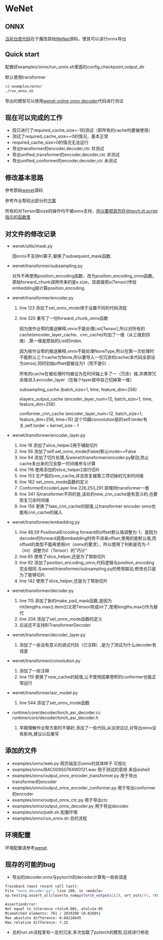 # WeNet

## ONNX

[当前仓库代码](https://github.com/Mashiro009/wenet-onnx)在于魔改原始[WeNet](https://github.com/wenet-e2e/wenet)源码，使其可以进行onnx导出

## Quick start

配置好examples/onnx/run_onnx.sh里面的config,checkpoint,output_dir

默认使用transformer
``` sh
cd examples/onnx/
./run_onnx.sh
```

导出的模型可以使用[wenet online onnx decoder](https://github.com/Mashiro009/wenet-online-decoder-onnx)代码进行测试


## 现在可以完成的工作

* 现只进行了required_cache_size=-1的测试（即所有的cache均要被使用）
* 测试了required_cache_size==0的情况，基本正常
* required_cache_size>0的情况无法运行
* 导出transformer的encoder,decoder,ctc 并测试
* 导出unified_transformer的encoder,decoder,ctc 并测试
* 导出unified_conformer的encoder,decoder,ctc 未测试

## 修改基本思路

参考原始[wenet](https://github.com/wenet-e2e/wenet)源码

参考作业帮给出部分的[方案](https://zhuanlan.zhihu.com/p/389441591)

所有的对Tensor取size的操作均不被onnx支持，所以要把其包在@torch.jit.script指示的函数里


## 对文件的修改记录

- wenet/utils/mask.py

  因onnx不支持tri算子,替换了subsequent_mask函数.

- wenet/transformer/subsampling.py
  
  对外不再使用position_encoding函数，改为position_encoding_onnx函数。原始forward_chunk调用传来的是x.size，现直接把x(Tensor)传给embedding层计算position_encoding.

- wenet/transformer/encoder.py
  1. line 123 添加了set_onnx_mode用于设置不同的代码流程
  2. line 325 重写了一份forward_chunk_onnx函数
    
     因为按作业帮的推送解释,onnx不能处理List[Tensor],所以对所有的cache(encoder_layer_cache、cnn_cache)均加了一维（从三维到四维）,第一维是原始的List的index.

     因为按作业帮的推送解释,onnx不能处理NoneType,所以在第一次处理时不能默认三个cache为None,所以要导入一份冗余的cache(本代码全部设为zeros),同时初始offset就被设为1（而不是0）.

     所有的cache在被处理时均被设为在时间轴上多了一（冗余）维,并携带冗余维进入encoder_layer（在每个layer层中自己切掉第一维）

     subsampling_cache (batch_size=1, time, feature_dim=256)

     elayers_output_cache (encoder_layer_num=12, batch_size=1, time, feature_dim=256)

     conformer_cnn_cache (encoder_layer_num=12, batch_size=1, feature_dim=256, time=15) 这个15跟convolution层的self.lorder有关,self.lorder = kernel_size - 1
  
- wenet/transformer/encoder_layer.py
  1. line 18 添加了slice_helper2用于辅助切片
  2. line 56 添加了self.set_onnx_mode(False)默认mode==False
  3. line 94 添加了切片处理,与wenet/transformer/encoder.py联动,防止cache多出来的冗余那一时间维参与计算
  4. line 116 使用添加的slice_helper2进行切片
  5. line 153 生产假的cnn_cache,并且恢复被第三项切掉的冗余时间维
  6. line 162 set_onnx_mode函数的定义
  7. ConformerEncoderLayer line 226,253,291 原理同transformer一致
  8. line 341 与transformer不同的是,该处的new_cnn_cache是有意义的,也要恢复冗余时间维
  9. line 156 更换了fake_cnn_cache的赋值,让transformer encoder onnx也能有cnn_cache的输入

- wenet/transformer/embedding.py
  1. line 48,59 PositionalEncoding forward的offset默认值调整为-1，是因为decoder的forward调用embedding时传不进来offset,使用的是默认值,而offset的类型不能再使用int（onnx的要求），所以使用了判断是否为-1（int）调整为0（Tensor）的"巧计"
  2. line 65 使用了slice_helper,还是为了帮助切片
  3. line 92 添加了position_encoding_onnx,代码逻辑与position_encoding完全相同,与wenet/transformer/subsampling.py的修改联动,修改也只是为了能够切片.
  4. line 142 使用了slice_helper,还是为了帮助切片

- wenet/transformer/decoder.py
  1. line 115 添加了新的make_pad_mask函数,是因为int(lengths.max().item())又把Tensor转成int了,使用lengths.max()作为替代
  2. line 204 添加了set_onnx_mode函数的定义
  3. 应该还不支持BiTransformerDecoder

- wenet/transformer/decoder_layer.py
  1. 添加了一些没有意义的调试代码（已注释）,是为了测试为什么decoder有误差
  
- wenet/transformer/convolution.py
  1. 添加了一些注释
  2. line 119 更换了new_cache的赋值,让不使用因果卷积的conformer也能正常运行

- wenet/transformer/asr_model.py
  1. line 544 添加了set_onnx_mode函数

- runtime/core/decoder/torch_asr_decoder.cc runtime/core/decoder/torch_asr_decoder.h
  1. 早期理解作业帮方案时不够好,添加了一些代码,从没测试过,对导出onnx没有影响,建议以后重写


## 添加的文件

- examples/onnx/web.py 网页端显示onnx的具体样子 可视化
- examples/onnx/BAC009S0764W0121.wav 用于测试的音频 来自aishell
- examples/onnx/output_onnx_encoder_transformer.py 用于导出transformer的encoder
- examples/onnx/output_onnx_encoder_conformer.py 用于导出conformer的encoder
- examples/onnx/output_onnx_ctc.py 用于导出ctc
- examples/onnx/output_onnx_decoder.py 用于导出decoder
- examples/onnx/path.sh 配置环境
- examples/onnx/run_onnx.sh 总的流程

## 环境配置

环境配置请参考[wenet](https://github.com/wenet-e2e/wenet)

## 现存的可能的bug

* 导出的decoder.onnx与pytorch的decoder计算有一些些误差

``` sh
Traceback (most recent call last):
File "onnx_decoder.py", line 198, in <module>
np.testing.assert_allclose(to_numpy(torch_outputs[i]), ort_outs[0], rtol=1e-03, atol=1e-05,err_msg='{0}'.format(i))

AssertionError:
Not equal to tolerance rtol=0.001, atol=1e-05
Mismatched elements: 761 / 2839200 (0.0268%)
Max absolute difference: 0.00216645
Max relative difference: 7.25
```

* 总的run.sh流程里有一定的冗余,多次加载了pytorch的模型,后续进行修改